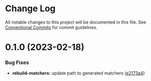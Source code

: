 # Change Log

All notable changes to this project will be documented in this file.
See [Conventional Commits](https://conventionalcommits.org) for commit guidelines.

# 0.1.0 (2023-02-18)


### Bug Fixes

* **rebuild-matchers:** update path to generated matchers ([e2173a4](https://github.com/codemod-js/codemod/commit/e2173a4e69f19cbf644ec22d36c748d81bdcd631))
